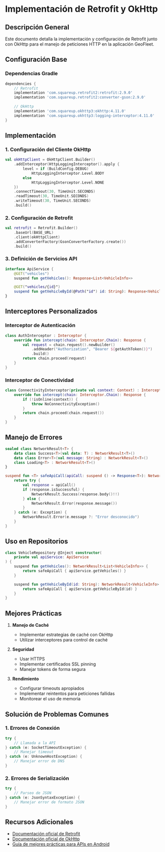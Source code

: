 # Implementación de Retrofit y OkHttp

## Descripción General

Este documento detalla la implementación y configuración de Retrofit junto con OkHttp para el manejo de peticiones HTTP en la aplicación GeoFleet.

## Configuración Base

### Dependencias Gradle

```gradle
dependencies {
    // Retrofit
    implementation 'com.squareup.retrofit2:retrofit:2.9.0'
    implementation 'com.squareup.retrofit2:converter-gson:2.9.0'
    
    // OkHttp
    implementation 'com.squareup.okhttp3:okhttp:4.11.0'
    implementation 'com.squareup.okhttp3:logging-interceptor:4.11.0'
}
```

## Implementación

### 1. Configuración del Cliente OkHttp

```kotlin
val okHttpClient = OkHttpClient.Builder()
    .addInterceptor(HttpLoggingInterceptor().apply {
        level = if (BuildConfig.DEBUG) 
            HttpLoggingInterceptor.Level.BODY 
        else 
            HttpLoggingInterceptor.Level.NONE
    })
    .connectTimeout(30, TimeUnit.SECONDS)
    .readTimeout(30, TimeUnit.SECONDS)
    .writeTimeout(30, TimeUnit.SECONDS)
    .build()
```

### 2. Configuración de Retrofit

```kotlin
val retrofit = Retrofit.Builder()
    .baseUrl(BASE_URL)
    .client(okHttpClient)
    .addConverterFactory(GsonConverterFactory.create())
    .build()
```

### 3. Definición de Servicios API

```kotlin
interface ApiService {
    @GET("vehicles")
    suspend fun getVehicles(): Response<List<VehicleInfo>>

    @GET("vehicles/{id}")
    suspend fun getVehicleById(@Path("id") id: String): Response<VehicleInfo>
}
```

## Interceptores Personalizados

### Interceptor de Autenticación

```kotlin
class AuthInterceptor : Interceptor {
    override fun intercept(chain: Interceptor.Chain): Response {
        val request = chain.request().newBuilder()
            .addHeader("Authorization", "Bearer ${getAuthToken()}")
            .build()
        return chain.proceed(request)
    }
}
```

### Interceptor de Conectividad

```kotlin
class ConnectivityInterceptor(private val context: Context) : Interceptor {
    override fun intercept(chain: Interceptor.Chain): Response {
        if (!isOnline(context)) {
            throw NoConnectivityException()
        }
        return chain.proceed(chain.request())
    }
}
```

## Manejo de Errores

```kotlin
sealed class NetworkResult<T> {
    data class Success<T>(val data: T) : NetworkResult<T>()
    data class Error<T>(val message: String) : NetworkResult<T>()
    class Loading<T> : NetworkResult<T>()
}

suspend fun <T> safeApiCall(apiCall: suspend () -> Response<T>): NetworkResult<T> {
    return try {
        val response = apiCall()
        if (response.isSuccessful) {
            NetworkResult.Success(response.body()!!)
        } else {
            NetworkResult.Error(response.message())
        }
    } catch (e: Exception) {
        NetworkResult.Error(e.message ?: "Error desconocido")
    }
}
```

## Uso en Repositorios

```kotlin
class VehicleRepository @Inject constructor(
    private val apiService: ApiService
) {
    suspend fun getVehicles(): NetworkResult<List<VehicleInfo>> {
        return safeApiCall { apiService.getVehicles() }
    }

    suspend fun getVehicleById(id: String): NetworkResult<VehicleInfo> {
        return safeApiCall { apiService.getVehicleById(id) }
    }
}
```

## Mejores Prácticas

1. **Manejo de Caché**
   - Implementar estrategias de caché con OkHttp
   - Utilizar interceptores para control de caché

2. **Seguridad**
   - Usar HTTPS
   - Implementar certificados SSL pinning
   - Manejar tokens de forma segura

3. **Rendimiento**
   - Configurar timeouts apropiados
   - Implementar reintentos para peticiones fallidas
   - Monitorear el uso de memoria

## Solución de Problemas Comunes

### 1. Errores de Conexión
```kotlin
try {
    // Llamada a la API
} catch (e: SocketTimeoutException) {
    // Manejar timeout
} catch (e: UnknownHostException) {
    // Manejar error de DNS
}
```

### 2. Errores de Serialización
```kotlin
try {
    // Parseo de JSON
} catch (e: JsonSyntaxException) {
    // Manejar error de formato JSON
}
```

## Recursos Adicionales

- [Documentación oficial de Retrofit](https://square.github.io/retrofit/)
- [Documentación oficial de OkHttp](https://square.github.io/okhttp/)
- [Guía de mejores prácticas para APIs en Android](https://developer.android.com/guide/topics/network/performance) 
